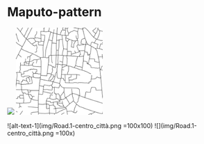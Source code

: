 # Maputo-pattern
<p float="left">
<img src="img/Road.1-centro_città.png" width=200 />
<img src="img/Road.2-quartieri_informali.png" width=200 />
</p>

![alt-text-1](img/Road.1-centro_città.png =100x100) 
![](img/Road.1-centro_città.png =100x)
